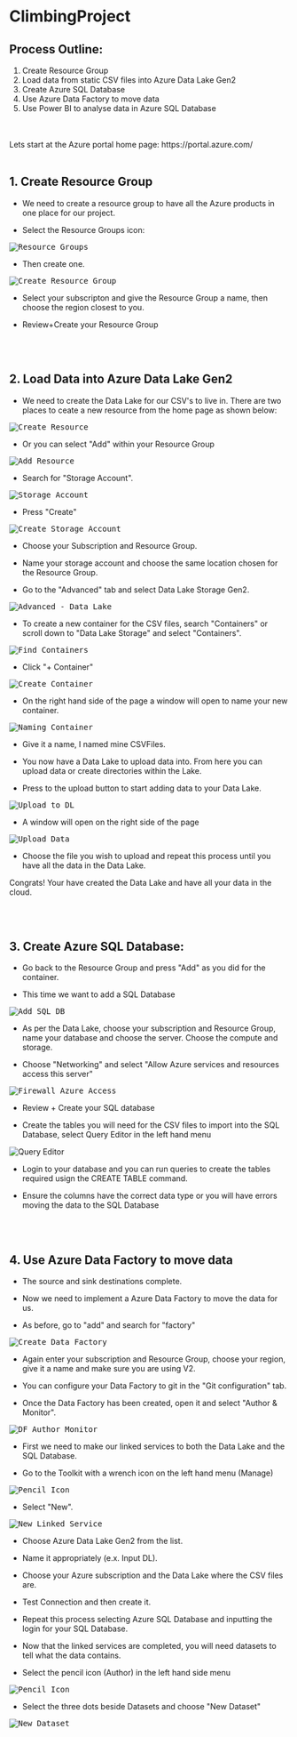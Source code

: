 # ClimbingProject

## Process Outline:
1. Create Resource Group 
2. Load data from static CSV files into Azure Data Lake Gen2
3. Create Azure SQL Database
4. Use Azure Data Factory to move data
5. Use Power BI to analyse data in Azure SQL Database


<br/>
<br/>
Lets start at the Azure portal home page:  https://portal.azure.com/
<br/>
<br/>

## 1. Create Resource Group

- We need to create a resource group to have all the Azure products in one place for our project.

- Select the Resource Groups icon: 

<kbd> ![Resource Groups](https://user-images.githubusercontent.com/61860904/107544144-262a5e80-6b87-11eb-9eed-ad42ff619ae8.PNG) </kbd>

- Then create one.

<kbd> ![Create Resource Group](https://user-images.githubusercontent.com/61860904/107544611-a5b82d80-6b87-11eb-8c03-6333e8a7c414.PNG) </kbd>

- Select your subscripton and give the Resource Group a name, then choose the region closest to you.

- Review+Create your Resource Group

<br/>
<br/>

## 2. Load Data into Azure Data Lake Gen2 

- We need to create the Data Lake for our CSV's to live in. There are two places to ceate a new resource from the home page as shown below:

<kbd> ![Create Resource](https://user-images.githubusercontent.com/61860904/107542861-deef9e00-6b85-11eb-9b77-93ae106fb22c.PNG) </kbd>

- Or you can select "Add" within your Resource Group

<kbd> ![Add Resource](https://user-images.githubusercontent.com/61860904/107545846-f8deb000-6b88-11eb-869b-a308583975d9.PNG) </kbd>

- Search for "Storage Account".

<kbd> ![Storage Account](https://user-images.githubusercontent.com/61860904/107543424-75bc5a80-6b86-11eb-8f89-8222b86d9316.PNG) </kbd>

- Press "Create"

<kbd> ![Create Storage Account](https://user-images.githubusercontent.com/61860904/107543644-a3090880-6b86-11eb-8a1d-35e8a8e58eee.PNG) </kbd>

- Choose your Subscription and Resource Group.

- Name your storage account and choose the same location chosen for the Resource Group.

- Go to the "Advanced" tab and select Data Lake Storage Gen2. 

<kbd> ![Advanced - Data Lake](https://user-images.githubusercontent.com/61860904/107546594-c5e8ec00-6b89-11eb-87c3-a78f8dd7271f.PNG) </kbd>

- To create a new container for the CSV files, search "Containers" or scroll down to "Data Lake Storage" and select "Containers".

<kbd> ![Find Containers](https://user-images.githubusercontent.com/61860904/107547156-60e1c600-6b8a-11eb-8ccc-7b598ce9b3d1.PNG) </kbd>

- Click "+ Container"

<kbd> ![Create Container](https://user-images.githubusercontent.com/61860904/107547494-bddd7c00-6b8a-11eb-9db6-f2a99b1785a7.PNG) </kbd>

- On the right hand side of the page a window will open to name your new container.

<kbd> ![Naming Container](https://user-images.githubusercontent.com/61860904/107547618-e1a0c200-6b8a-11eb-94b9-5812771c2819.PNG) </kbd>

- Give it a name, I named mine CSVFiles.

- You now have a Data Lake to upload data into. From here you can upload data or create directories within the Lake.

- Press to the upload button to start adding data to your Data Lake.

<kbd> ![Upload to DL](https://user-images.githubusercontent.com/61860904/107547938-49efa380-6b8b-11eb-9969-4379097518c0.PNG) </kbd>

- A window will open on the right side of the page 

<kbd> ![Upload Data](https://user-images.githubusercontent.com/61860904/107548197-976c1080-6b8b-11eb-8f3b-82ce38edd5a0.PNG) </kbd>

- Choose the file you wish to upload and repeat this process until you have all the data in the Data Lake.


Congrats! Your have created the Data Lake and have all your data in the cloud.

<br/>
<br/>


## 3. Create Azure SQL Database:

- Go back to the Resource Group and press "Add" as you did for the container.

- This time we want to add a SQL Database

<kbd> ![Add SQL DB](https://user-images.githubusercontent.com/61860904/107552680-1152c880-6b91-11eb-96cf-c3d7ca283b33.PNG) </kbd>

- As per the Data Lake, choose your subscription and Resource Group, name your database and choose the server. Choose the compute and storage.

- Choose "Networking" and select "Allow Azure services and resources access this server"

<kbd> ![Firewall Azure Access](https://user-images.githubusercontent.com/61860904/107553178-ad7ccf80-6b91-11eb-92f2-770a8e582078.PNG) </kbd>

- Review + Create your SQL database

- Create the tables you will need for the CSV files to import into the SQL Database, select Query Editor in the left hand menu

<kdb> ![Query Editor](https://user-images.githubusercontent.com/61860904/107558163-b2dd1880-6b97-11eb-8a56-b75df32298ff.PNG) </kbd>

- Login to your database and you can run queries to create the tables required usign the CREATE TABLE command.

- Ensure the columns have the correct data type or you will have errors moving the data to the SQL Database


<br/>
<br/>

## 4. Use Azure Data Factory to move data

- The source and sink destinations complete.

- Now we need to implement a Azure Data Factory to move the data for us.

- As before, go to "add" and search for "factory"

<kbd> ![Create Data Factory](https://user-images.githubusercontent.com/61860904/107554498-42cc9380-6b93-11eb-8926-c3931dd23b8e.PNG) </kbd> 

- Again enter your subscription and Resource Group, choose your region, give it a name and make sure you are using V2.

- You can configure your Data Factory to git in the "Git configuration" tab.

- Once the Data Factory has been created, open it and select "Author & Monitor".

<kbd> ![DF Author   Monitor](https://user-images.githubusercontent.com/61860904/107554963-d900b980-6b93-11eb-9589-86707d1e349a.PNG) </kbd> 

- First we need to make our linked services to both the Data Lake and the SQL Database.

- Go to the Toolkit with a wrench icon on the left hand menu (Manage)

<kbd> ![Pencil Icon](https://user-images.githubusercontent.com/61860904/107557587-0b5fe600-6b97-11eb-88f5-d96c5b78ead9.PNG) </kbd>

- Select "New".

<kbd> ![New Linked Service](https://user-images.githubusercontent.com/61860904/107561803-3a2c8b00-6b9c-11eb-9e58-a9258a55ecea.PNG) </kbd>

- Choose Azure Data Lake Gen2 from the list.

- Name it appropriately (e.x. Input DL).

- Choose your Azure subscription and the Data Lake where the CSV files are.

- Test Connection and then create it.

- Repeat this process selecting Azure SQL Database and inputting the login for your SQL Database.

- Now that the linked services are completed, you will need datasets to tell what the data contains.

- Select the pencil icon (Author) in the left hand side menu

<kbd> ![Pencil Icon](https://user-images.githubusercontent.com/61860904/107557587-0b5fe600-6b97-11eb-88f5-d96c5b78ead9.PNG) </kbd>

- Select the three dots beside Datasets and choose "New Dataset"

<kbd> ![New Dataset](https://user-images.githubusercontent.com/61860904/107562800-83c9a580-6b9d-11eb-822e-99e67e153dc7.PNG) </kbd>














